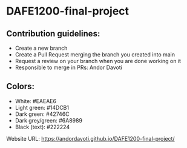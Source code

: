 # DAFE1200-final-project

## Contribution guidelines:

- Create a new branch
- Create a Pull Request merging the branch you created into main
- Request a review on your branch when you are done working on it
- Responsible to merge in PRs: Andor Davoti

## Colors:

- White: #EAEAE6
- Light green: #14DCB1
- Dark green: #42746C
- Dark grey/green: #6A8989
- Black (text): #222224

Website URL: https://andordavoti.github.io/DAFE1200-final-project/
